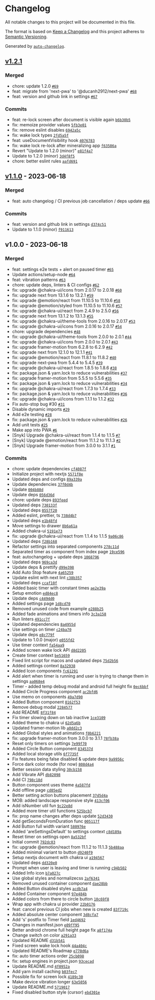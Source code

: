 # Changelog

All notable changes to this project will be documented in this file.

The format is based on [Keep a Changelog](https://keepachangelog.com/en/1.0.0/)
and this project adheres to [Semantic Versioning](https://semver.org/spec/v2.0.0.html).

Generated by [`auto-changelog`](https://github.com/CookPete/auto-changelog).

## [v1.2.1](https://github.com/slavikdenis/vape-timer/compare/v1.1.0...v1.2.1)

### Merged

- chore: update 1.2.0 [`#69`](https://github.com/slavikdenis/vape-timer/pull/69)
- feat: migrate from 'next-pwa' to '@ducanh2912/next-pwa' [`#68`](https://github.com/slavikdenis/vape-timer/pull/68)
- feat: version and github link in settings [`#67`](https://github.com/slavikdenis/vape-timer/pull/67)

### Commits

- feat: re-lock screen after document is visible again [`b6b30b5`](https://github.com/slavikdenis/vape-timer/commit/b6b30b56d8321c16ce4b8722c87d9374b18dc627)
- fix: memoize provider values [`5fb3e01`](https://github.com/slavikdenis/vape-timer/commit/5fb3e01d50ca01620702e06614f5ce07057c360f)
- fix: remove eslint disables [`6942a5c`](https://github.com/slavikdenis/vape-timer/commit/6942a5c02590ed3506f80e585a45852fa7e3fa0a)
- fix: wake lock types [`2fd5a5f`](https://github.com/slavikdenis/vape-timer/commit/2fd5a5f0866f77c5018f73c4cc5504d81c646ffd)
- feat: useDocumentVisibility hook [`4076783`](https://github.com/slavikdenis/vape-timer/commit/407678302a40026f1bd142f070940e92c4160d67)
- fix: wake lock re-lock after mineralizing app [`f63586a`](https://github.com/slavikdenis/vape-timer/commit/f63586a5fee6c157888704756802f16ddfe67904)
- Revert "Update to 1.2.0 (minor)" [`e81f4a7`](https://github.com/slavikdenis/vape-timer/commit/e81f4a73c393a2190800a44b088af666b753701a)
- Update to 1.2.0 (minor) [`3d4f8f5`](https://github.com/slavikdenis/vape-timer/commit/3d4f8f5bd0fc86d648f412356a4acdaebbb9274a)
- chore: better eslint rules [`aafd691`](https://github.com/slavikdenis/vape-timer/commit/aafd691090d63951cee28c70ee4990cb891d5623)

## [v1.1.0](https://github.com/slavikdenis/vape-timer/compare/v1.0.0...v1.1.0) - 2023-06-18

### Merged

- feat: auto changelog / CI previous job cancellation / deps update [`#66`](https://github.com/slavikdenis/vape-timer/pull/66)

### Commits

- feat: version and github link in settings [`d374c51`](https://github.com/slavikdenis/vape-timer/commit/d374c513d6b98ea5bcd5d4cac0e5f427772bc801)
- Update to 1.1.0 (minor) [`f911613`](https://github.com/slavikdenis/vape-timer/commit/f911613589af10830335a2e5accb9fc09094b293)

## v1.0.0 - 2023-06-18

### Merged

- feat: settings e2e tests + alert on paused timer [`#65`](https://github.com/slavikdenis/vape-timer/pull/65)
- Update actions/setup-node [`#64`](https://github.com/slavikdenis/vape-timer/pull/64)
- feat: vibration patterns [`#63`](https://github.com/slavikdenis/vape-timer/pull/63)
- chore: update deps, linters & CI configs [`#62`](https://github.com/slavikdenis/vape-timer/pull/62)
- fix: upgrade @chakra-ui/icons from 2.0.17 to 2.0.18 [`#60`](https://github.com/slavikdenis/vape-timer/pull/60)
- fix: upgrade next from 13.1.6 to 13.2.1 [`#59`](https://github.com/slavikdenis/vape-timer/pull/59)
- fix: upgrade @emotion/react from 11.10.5 to 11.10.6 [`#58`](https://github.com/slavikdenis/vape-timer/pull/58)
- fix: upgrade @emotion/styled from 11.10.5 to 11.10.6 [`#57`](https://github.com/slavikdenis/vape-timer/pull/57)
- fix: upgrade @chakra-ui/react from 2.4.9 to 2.5.0 [`#56`](https://github.com/slavikdenis/vape-timer/pull/56)
- fix: upgrade next from 13.1.2 to 13.1.3 [`#55`](https://github.com/slavikdenis/vape-timer/pull/55)
- fix: upgrade @chakra-ui/theme-tools from 2.0.16 to 2.0.17 [`#53`](https://github.com/slavikdenis/vape-timer/pull/53)
- fix: upgrade @chakra-ui/icons from 2.0.16 to 2.0.17 [`#54`](https://github.com/slavikdenis/vape-timer/pull/54)
- chore: upgrade dependencies [`#48`](https://github.com/slavikdenis/vape-timer/pull/48)
- fix: upgrade @chakra-ui/theme-tools from 2.0.0 to 2.0.1 [`#44`](https://github.com/slavikdenis/vape-timer/pull/44)
- fix: upgrade @chakra-ui/icons from 2.0.0 to 2.0.1 [`#43`](https://github.com/slavikdenis/vape-timer/pull/43)
- fix: upgrade framer-motion from 6.2.8 to 6.2.9 [`#42`](https://github.com/slavikdenis/vape-timer/pull/42)
- fix: upgrade next from 12.1.0 to 12.1.1 [`#41`](https://github.com/slavikdenis/vape-timer/pull/41)
- fix: upgrade @emotion/react from 11.8.1 to 11.8.2 [`#40`](https://github.com/slavikdenis/vape-timer/pull/40)
- fix: upgrade next-pwa from 5.4.4 to 5.4.5 [`#39`](https://github.com/slavikdenis/vape-timer/pull/39)
- fix: upgrade @chakra-ui/react from 1.8.5 to 1.8.6 [`#38`](https://github.com/slavikdenis/vape-timer/pull/38)
- fix: package.json & yarn.lock to reduce vulnerabilities [`#37`](https://github.com/slavikdenis/vape-timer/pull/37)
- fix: upgrade framer-motion from 5.5.5 to 5.5.6 [`#35`](https://github.com/slavikdenis/vape-timer/pull/35)
- fix: package.json & yarn.lock to reduce vulnerabilities [`#34`](https://github.com/slavikdenis/vape-timer/pull/34)
- fix: upgrade @chakra-ui/react from 1.7.3 to 1.7.4 [`#33`](https://github.com/slavikdenis/vape-timer/pull/33)
- fix: package.json & yarn.lock to reduce vulnerabilities [`#36`](https://github.com/slavikdenis/vape-timer/pull/36)
- fix: upgrade @chakra-ui/icons from 1.1.1 to 1.1.2 [`#32`](https://github.com/slavikdenis/vape-timer/pull/32)
- Fix auto-stop bug #30 [`#31`](https://github.com/slavikdenis/vape-timer/pull/31)
- Disable dynamic imports [`#29`](https://github.com/slavikdenis/vape-timer/pull/29)
- Add e2e testing [`#28`](https://github.com/slavikdenis/vape-timer/pull/28)
- fix: package.json & yarn.lock to reduce vulnerabilities [`#26`](https://github.com/slavikdenis/vape-timer/pull/26)
- Add unit tests [`#25`](https://github.com/slavikdenis/vape-timer/pull/25)
- Make app into PWA [`#6`](https://github.com/slavikdenis/vape-timer/pull/6)
- [Snyk] Upgrade @chakra-ui/react from 1.1.4 to 1.1.5 [`#7`](https://github.com/slavikdenis/vape-timer/pull/7)
- [Snyk] Upgrade @emotion/react from 11.1.2 to 11.1.3 [`#2`](https://github.com/slavikdenis/vape-timer/pull/2)
- [Snyk] Upgrade framer-motion from 3.0.0 to 3.1.1 [`#1`](https://github.com/slavikdenis/vape-timer/pull/1)

### Commits

- chore: update dependencies [`cf4087f`](https://github.com/slavikdenis/vape-timer/commit/cf4087f63635ca4646b1c56e81d27fbd45540c42)
- Initialize project with nextjs [`5571f0e`](https://github.com/slavikdenis/vape-timer/commit/5571f0e1440de461ed4b0e614e504f4d68fc1cc0)
- Updated deps and configs [`89a339a`](https://github.com/slavikdenis/vape-timer/commit/89a339afa91cb711f2e375bdfe28d5acabb0f924)
- Update dependencies [`37f0d4b`](https://github.com/slavikdenis/vape-timer/commit/37f0d4b5c6113300305fbd442e468ca81eb6cad4)
- Update [`004b88d`](https://github.com/slavikdenis/vape-timer/commit/004b88ddd01a3a74d699985aa79aea99f23b7bac)
- Update deps [`056d36d`](https://github.com/slavikdenis/vape-timer/commit/056d36df62d32aea568da228a513ef063a3036ae)
- chore: update deps [`893feed`](https://github.com/slavikdenis/vape-timer/commit/893feed1c5259356b127e3b9b8e25c5e2d7c151f)
- Updated deps [`730133f`](https://github.com/slavikdenis/vape-timer/commit/730133f5ac13c5ce8215ab10e545a0d6d6b3a46a)
- Updated deps [`0557f20`](https://github.com/slavikdenis/vape-timer/commit/0557f208a1b2efcab5991eec1c2b32e7ff87101d)
- Added eslint, prettier, ts [`738d4b7`](https://github.com/slavikdenis/vape-timer/commit/738d4b74f0b6a99b1340c570a7b954afab915398)
- Updated deps [`e1b48fd`](https://github.com/slavikdenis/vape-timer/commit/e1b48fd420ae977387a1cd9f6bf3d8560c826ae3)
- Move settings to drawer [`8b6a61a`](https://github.com/slavikdenis/vape-timer/commit/8b6a61a72f88bdf5560cc396af4ee3d0eb115d76)
- Added chakra-ui [`5191e73`](https://github.com/slavikdenis/vape-timer/commit/5191e732402ee228c97052ffb161e733512cf780)
- fix: upgrade @chakra-ui/react from 1.1.4 to 1.1.5 [`9a06c86`](https://github.com/slavikdenis/vape-timer/commit/9a06c86230e22a5c8d35425ed55e154825feb9d5)
- Updated deps [`f28b168`](https://github.com/slavikdenis/vape-timer/commit/f28b168a03e8ff07c1cce7cfa5d1445b5f24d4ed)
- Refactor settings into separated components [`278c11d`](https://github.com/slavikdenis/vape-timer/commit/278c11dc66a82b5fadfe59e6f69b9e5a23cdbd43)
- Separated timer as component from index page [`19ce596`](https://github.com/slavikdenis/vape-timer/commit/19ce596454354e186cfd3f11123244be891941a8)
- feat: autochangelog + update deps [`1068796`](https://github.com/slavikdenis/vape-timer/commit/106879633b71d07cedb9105df8a869e20c03c43e)
- Updated deps [`969ca3d`](https://github.com/slavikdenis/vape-timer/commit/969ca3d08bcab360118b1ff612c10e35cede939b)
- Update deps & prettify [`d99e398`](https://github.com/slavikdenis/vape-timer/commit/d99e398bf6c3ccb78345c5dc360cd794b31a42ed)
- Add Auto Stop feature [`4a65259`](https://github.com/slavikdenis/vape-timer/commit/4a6525943fb45681b4df75d0827c05a1794fb5df)
- Update eslint with next lint [`c38b357`](https://github.com/slavikdenis/vape-timer/commit/c38b357bd650ee13e3d654a3a97554e30fecce5f)
- Updated deps [`ccaf10f`](https://github.com/slavikdenis/vape-timer/commit/ccaf10fab0ead3f66de5ad7634c33e9a419436f3)
- Added basic timer with constant times [`ae2e39a`](https://github.com/slavikdenis/vape-timer/commit/ae2e39a81327967715f0b82e6e732e068263a800)
- Setup emotion [`ed84ec8`](https://github.com/slavikdenis/vape-timer/commit/ed84ec8180505df8315079603c368b9842542a37)
- Update deps [`c4494d0`](https://github.com/slavikdenis/vape-timer/commit/c4494d09355d2f54c87227d4b5d0699c744c56ae)
- Added settings page [`1d8cd70`](https://github.com/slavikdenis/vape-timer/commit/1d8cd70c03270742c8881cc0734d41f22b35d392)
- Removed unused code from example [`e288b25`](https://github.com/slavikdenis/vape-timer/commit/e288b25d2cceccefdc266ebb39b059f56c9171ce)
- Added fade animations and timers info [`3c3a158`](https://github.com/slavikdenis/vape-timer/commit/3c3a158ceadbd15346752cad31f2ad0dedffc2ef)
- Run linters [`491cc7f`](https://github.com/slavikdenis/vape-timer/commit/491cc7feace4a49c7bdce9ff5de70c28106764b8)
- Updated dependencies [`8a4955d`](https://github.com/slavikdenis/vape-timer/commit/8a4955d5e3101124d5be00d995c423e211054a65)
- Use settings on timer [`c24ba70`](https://github.com/slavikdenis/vape-timer/commit/c24ba702be874b05ff691a52f0c8a7da2df50b86)
- Update deps [`e8c779f`](https://github.com/slavikdenis/vape-timer/commit/e8c779f7c93e72414549cf7d1fea46792dcafb3b)
- Update to 1.0.0 (major) [`e055fd2`](https://github.com/slavikdenis/vape-timer/commit/e055fd26b112f75601888ede5dbbb7deb1e48121)
- Use timer context [`fa54aa9`](https://github.com/slavikdenis/vape-timer/commit/fa54aa961bc9d6dc045e1736d3806e9a2790b59d)
- Added screen wake lock API [`d8d2205`](https://github.com/slavikdenis/vape-timer/commit/d8d22053b7955723b931b562b50e5160133c47c6)
- Create timer context [`be51659`](https://github.com/slavikdenis/vape-timer/commit/be516592c5c90633e76f80bc85831113415e7905)
- Fixed lint script for macos and updated deps [`75d2b56`](https://github.com/slavikdenis/vape-timer/commit/75d2b564ce66c3f1f65cdeedd5b3fc11c5878d5e)
- Added settings context [`8a32938`](https://github.com/slavikdenis/vape-timer/commit/8a32938ceac55b4ad7f41ab9b0231dfce30b5d3a)
- Added Icon components [`fc61291`](https://github.com/slavikdenis/vape-timer/commit/fc61291dff4d83fceacbaa56084b48571fa60a87)
- Add alert when timer is running and user is trying to change them in settings [`aa068e4`](https://github.com/slavikdenis/vape-timer/commit/aa068e4ad7ac669c54c5997707b609abb38cfcc3)
- Timer - added temp debug modal and android full height fix [`0ec6bbf`](https://github.com/slavikdenis/vape-timer/commit/0ec6bbfa0bbf866a28cab536b4495a7bba1b5cf1)
- Added Circle Progress component [`ac2bfd6`](https://github.com/slavikdenis/vape-timer/commit/ac2bfd671d2c025f572976f44c3003ca3eb34dae)
- Use memo on components [`49a7d90`](https://github.com/slavikdenis/vape-timer/commit/49a7d90f38592205c9e4b256d62e041c26763d47)
- Added Button component [`0162f53`](https://github.com/slavikdenis/vape-timer/commit/0162f53268677e6e3f11b1f8b3dd1105be477af8)
- Remove debug modal [`2284577`](https://github.com/slavikdenis/vape-timer/commit/22845775f1cc9aca231120954dc5ad9f2a0056ed)
- Add README [`8f31f84`](https://github.com/slavikdenis/vape-timer/commit/8f31f8479da5a33773a70c03bd66b8b41066b98b)
- Fix timer slowing down on tab inactive [`1ce3109`](https://github.com/slavikdenis/vape-timer/commit/1ce310949811493187adb1a2ce1bc817da546598)
- Added theme to chakra ui [`62d5a6b`](https://github.com/slavikdenis/vape-timer/commit/62d5a6bb83c2c1b7b9ccef8adb774d2a2e4037de)
- Updated framer-motion lib [`a0dd2c3`](https://github.com/slavikdenis/vape-timer/commit/a0dd2c38843b684c068cbc598a2b606a94ccacea)
- Added Global styles and animations [`f0b6221`](https://github.com/slavikdenis/vape-timer/commit/f0b6221afc2c0c4ee70dfdb8df86876e5acf6079)
- fix: upgrade framer-motion from 3.0.0 to 3.1.1 [`78fb38a`](https://github.com/slavikdenis/vape-timer/commit/78fb38a6d9e50c6635d7a5746a2125090c1d91cb)
- Reset only timers on settings [`7e99f70`](https://github.com/slavikdenis/vape-timer/commit/7e99f70c257f601ed17f3fd447ac0e00090196cb)
- Added Circle Button component [`834537d`](https://github.com/slavikdenis/vape-timer/commit/834537d341a81074144147caa99c4a712f62e4ab)
- Added local storage utils [`6f7735f`](https://github.com/slavikdenis/vape-timer/commit/6f7735f35b8b4cf949a049129bd21785e3b1a167)
- Fix features being false disabled & update deps [`9a9956c`](https://github.com/slavikdenis/vape-timer/commit/9a9956c802060c1885ca36975600df4ec8969c30)
- Force dark color mode (for now) [`808d4a4`](https://github.com/slavikdenis/vape-timer/commit/808d4a456ebc0d018a038ab43e2d38486a5c9329)
- Better session data styling [`30cb158`](https://github.com/slavikdenis/vape-timer/commit/30cb158db7b8c976abe9925d753ab3a39a48d0b0)
- Add Vibrate API [`db82098`](https://github.com/slavikdenis/vape-timer/commit/db8209832e04cdb7f2e8348792b21a5d91f38d4b)
- Add CI [`798c18d`](https://github.com/slavikdenis/vape-timer/commit/798c18dc82b635dc25ac72486dc1cc8eb092edd2)
- Button component uses theme [`4a587fd`](https://github.com/slavikdenis/vape-timer/commit/4a587fd86052e8b3a03a2e1d24a4c00113be70c4)
- Add offline page [`cd05ed2`](https://github.com/slavikdenis/vape-timer/commit/cd05ed2eb884771908fdb263ee832deb608c751a)
- Better setting action buttons placement [`37d5d4a`](https://github.com/slavikdenis/vape-timer/commit/37d5d4a5ba2bb53bd3eed1c8609c155568ed218e)
- MOB: added landscape responsive style [`413cf06`](https://github.com/slavikdenis/vape-timer/commit/413cf0654cf10cd97b2f40bd76a0c18044bf2767)
- Add isNumber util fun [`9c22e8d`](https://github.com/slavikdenis/vape-timer/commit/9c22e8de6e86db595c8bc159187832816af65b03)
- Added more timer util functions [`525bcb7`](https://github.com/slavikdenis/vape-timer/commit/525bcb71f7d736797617cad7d2ade30bb58d8023)
- fix: prop name changes after deps update [`52d3430`](https://github.com/slavikdenis/vape-timer/commit/52d3430a5ce61e34764827fc79391b426ad66fd3)
- Add getSecondsFromDuration func [`005117f`](https://github.com/slavikdenis/vape-timer/commit/005117fc38cc3aa477d1d5ebaa3f59550829562e)
- Add Button full width variant [`580976e`](https://github.com/slavikdenis/vape-timer/commit/580976e300f04c86ecb3e9d25c645ba751e3f85e)
- Added 'areSettingsDefault' to settings context [`c8d189a`](https://github.com/slavikdenis/vape-timer/commit/c8d189ae257d5646b368f871fef80488815c5796)
- Reset timer on settings open [`8a532bf`](https://github.com/slavikdenis/vape-timer/commit/8a532bfcd38cbcbdf79062dc6d32a4ce25c3be21)
- Initial commit [`792dc03`](https://github.com/slavikdenis/vape-timer/commit/792dc0333273f6898f7387b76d09c14676b494a8)
- fix: upgrade @emotion/react from 11.1.2 to 11.1.3 [`5b488aa`](https://github.com/slavikdenis/vape-timer/commit/5b488aa4a634d62435ca0afc1de95a437ccff32a)
- Added minimal variant to button [`d9240f9`](https://github.com/slavikdenis/vape-timer/commit/d9240f9e2fa22c269c1d1623a1845a2883a16673)
- Setup nextjs document with chakra ui [`a194567`](https://github.com/slavikdenis/vape-timer/commit/a1945677cf2d91358dab698b4e9482f862b23feb)
- Updated deps [`dd320e0`](https://github.com/slavikdenis/vape-timer/commit/dd320e0779611b7c730e2c448ff98c4d9e001308)
- Prompt when user is leaving and timer is running [`c94b502`](https://github.com/slavikdenis/vape-timer/commit/c94b502ad913a9a9fb9618599bfd9e7029889d8c)
- Added Info icon [`b7a027c`](https://github.com/slavikdenis/vape-timer/commit/b7a027ca781f54504fe495360a07f1b369a108a6)
- Use global styles and normalizecss [`2af6341`](https://github.com/slavikdenis/vape-timer/commit/2af634146da613f3f879644183ed0aa73b940db5)
- Removed unused container component [`dae28bb`](https://github.com/slavikdenis/vape-timer/commit/dae28bb21aa20ca69fa43e64d58f8b10b5a455a8)
- Added Button disabled styles [`acdb7a4`](https://github.com/slavikdenis/vape-timer/commit/acdb7a473fa719289db909fc1d4f0d39f2d61a8c)
- Added Container component [`97e484b`](https://github.com/slavikdenis/vape-timer/commit/97e484b8d828cdd60ab01ab64cf8d0e3f27a9787)
- Added colors from there to circle button [`10c69f8`](https://github.com/slavikdenis/vape-timer/commit/10c69f8e99701496980e251245eac86b84965b6a)
- Wrap app with chakra ui provider [`22b0176`](https://github.com/slavikdenis/vape-timer/commit/22b0176e483cfec5bd9bd38c36c4528cb1bec72c)
- feat: cancel previous CI jobs when new is created [`83f719c`](https://github.com/slavikdenis/vape-timer/commit/83f719c369585c7fb02fa82e7c8eb24018f2f93f)
- Added absolute center component [`3d8cfa7`](https://github.com/slavikdenis/vape-timer/commit/3d8cfa7746f8fc6a434aeeaf533cc2b04982970b)
- Add 's' postfix to Timer field [`1ed4692`](https://github.com/slavikdenis/vape-timer/commit/1ed46927fd4d62b6d4c73a580fb11826d3b83985)
- Changes in manifest.json [`e09ff95`](https://github.com/slavikdenis/vape-timer/commit/e09ff9553aa535cbe31ba87fcb6e99007c93fdee)
- Better android chrome full height page fix [`a8f174a`](https://github.com/slavikdenis/vape-timer/commit/a8f174a5f2c696a8c6a567494cbf08ddc64bdf4d)
- Change switch on color [`a291a33`](https://github.com/slavikdenis/vape-timer/commit/a291a338f28b1d4c70eb8b4278582dc044d8e6f3)
- Updated README [`d31b541`](https://github.com/slavikdenis/vape-timer/commit/d31b5415b75b3ebe8b718b63eb2119aa1b45940f)
- Fixed screen wake lock hook [`44a404c`](https://github.com/slavikdenis/vape-timer/commit/44a404cabc8490a8d14ccd4edd727c80ff59b7e9)
- Updated README's Roadmap [`e770d6a`](https://github.com/slavikdenis/vape-timer/commit/e770d6a002b566bee8726a869c27c5356ce2c92d)
- fix: auto timer actions order [`25cb098`](https://github.com/slavikdenis/vape-timer/commit/25cb09880d4c884090abf716d0c7888cd3415b9a)
- fix: setup engines in project.json [`93cecad`](https://github.com/slavikdenis/vape-timer/commit/93cecad538ebe8da0f7a020701cd8c935da5af98)
- Update README.md [`4f0952a`](https://github.com/slavikdenis/vape-timer/commit/4f0952ace9cf7172603bf9f698511356e62db912)
- Add yarn install caching [`b03fec7`](https://github.com/slavikdenis/vape-timer/commit/b03fec79da3e2fcbedb100b0b8dbbf001e49ff44)
- Possible fix for screen lock [`4189c30`](https://github.com/slavikdenis/vape-timer/commit/4189c30777874636c26963f87fdf06d83031a548)
- Make device vibration longer [`63e5056`](https://github.com/slavikdenis/vape-timer/commit/63e5056430d03043db95bab7500029c4e1f68fd1)
- Update README.md [`5719017`](https://github.com/slavikdenis/vape-timer/commit/5719017a8d8a2c28a2d8915ea1911158f81b5255)
- Fixed disabled button style (cursor) [`ebd301e`](https://github.com/slavikdenis/vape-timer/commit/ebd301ee7a36979d5ec5198d4febba0a27d9630b)

